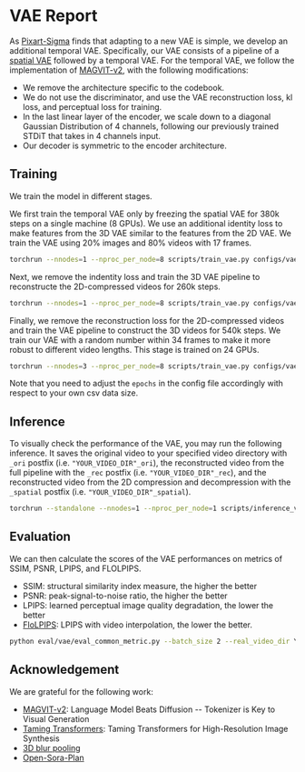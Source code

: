 # VAE Report

As [Pixart-Sigma](https://arxiv.org/abs/2403.04692) finds that adapting to a new VAE is simple, we develop an additional temporal VAE.
Specifically, our VAE consists of a pipeline of a [spatial VAE](https://huggingface.co/PixArt-alpha/pixart_sigma_sdxlvae_T5_diffusers) followed by a temporal VAE.
For the temporal VAE, we follow the implementation of [MAGVIT-v2](https://arxiv.org/abs/2310.05737), with the following modifications:

* We remove the architecture specific to the codebook.
* We do not use the discriminator, and use the VAE reconstruction loss, kl loss, and perceptual loss for training.
* In the last linear layer of the encoder, we scale down to a diagonal Gaussian Distribution of 4 channels, following our previously trained STDiT that takes in 4 channels input.
* Our decoder is symmetric to the encoder architecture.

## Training

We train the model in different stages.

We first train the temporal VAE only by freezing the spatial VAE for 380k steps on a single machine (8 GPUs).
We use an additional identity loss to make features from the 3D VAE similar to the features from the 2D VAE.
We train the VAE using 20% images and 80% videos with 17 frames.

```bash
torchrun --nnodes=1 --nproc_per_node=8 scripts/train_vae.py configs/vae/train/stage1.py --data-path YOUR_CSV_PATH
```

Next, we remove the indentity loss and train the 3D VAE pipeline to reconstructe the 2D-compressed videos for 260k steps.

```bash
torchrun --nnodes=1 --nproc_per_node=8 scripts/train_vae.py configs/vae/train/stage2.py --data-path YOUR_CSV_PATH
```

Finally, we remove the reconstruction loss for the 2D-compressed videos and train the VAE pipeline to construct the 3D videos for 540k steps.
We train our VAE with a random number within 34 frames to make it more robust to different video lengths.
This stage is trained on 24 GPUs.

```bash
torchrun --nnodes=3 --nproc_per_node=8 scripts/train_vae.py configs/vae/train/stage3.py --data-path YOUR_CSV_PATH
```

Note that you need to adjust the `epochs` in the config file accordingly with respect to your own csv data size.

## Inference

To visually check the performance of the VAE, you may run the following inference.
It saves the original video to your specified video directory with `_ori` postfix (i.e. `"YOUR_VIDEO_DIR"_ori`), the reconstructed video from the full pipeline with the `_rec` postfix (i.e. `"YOUR_VIDEO_DIR"_rec`), and the reconstructed video from the 2D compression and decompression with the `_spatial` postfix (i.e. `"YOUR_VIDEO_DIR"_spatial`).

```bash
torchrun --standalone --nnodes=1 --nproc_per_node=1 scripts/inference_vae.py configs/vae/inference/video.py --ckpt-path YOUR_VAE_CKPT_PATH --data-path YOUR_CSV_PATH --save-dir YOUR_VIDEO_DIR
```
## Evaluation

We can then calculate the scores of the VAE performances on metrics of SSIM, PSNR, LPIPS, and FLOLPIPS.

* SSIM: structural similarity index measure, the higher the better
* PSNR: peak-signal-to-noise ratio, the higher the better
* LPIPS:  learned perceptual image quality degradation, the lower the better
* [FloLPIPS](https://arxiv.org/pdf/2207.08119): LPIPS with video interpolation, the lower the better.

```bash
python eval/vae/eval_common_metric.py --batch_size 2 --real_video_dir YOUR_VIDEO_DIR_ori --generated_video_dir YOUR_VIDEO_DIR_rec --device cuda --sample_fps 24 --crop_size 256 --resolution 256 --num_frames 17 --sample_rate 1 --metric ssim psnr lpips flolpips
```

## Acknowledgement
We are grateful for the following work:
* [MAGVIT-v2](https://arxiv.org/abs/2310.05737): Language Model Beats Diffusion -- Tokenizer is Key to Visual Generation
* [Taming Transformers](https://github.com/CompVis/taming-transformers): Taming Transformers for High-Resolution Image Synthesis
* [3D blur pooling](https://github.com/adobe/antialiased-cnns/pull/39/commits/3d6f02b6943c58b68c19c07bc26fad57492ff3bc)
* [Open-Sora-Plan](https://github.com/PKU-YuanGroup/Open-Sora-Plan)
